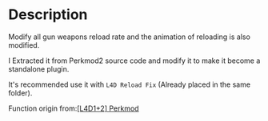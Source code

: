 # Description

Modify all gun weapons reload rate and the animation of reloading is also modified.

I Extracted it  from Perkmod2 source code and modify it to make it become a standalone plugin.

It's recommended use it with `L4D Reload Fix` (Already placed in the same folder).

Function origin from:[[L4D1+2] Perkmod](https://forums.alliedmods.net/showthread.php?t=99305)
